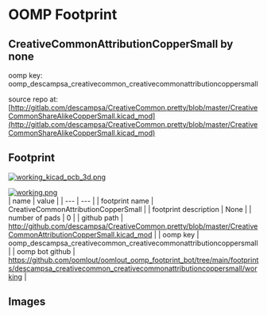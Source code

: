 # OOMP Footprint  
## CreativeCommonAttributionCopperSmall  by none  
  
oomp key: oomp_descampsa_creativecommon_creativecommonattributioncoppersmall  
  
source repo at: [http://gitlab.com/descampsa/CreativeCommon.pretty/blob/master/CreativeCommonShareAlikeCopperSmall.kicad_mod](http://gitlab.com/descampsa/CreativeCommon.pretty/blob/master/CreativeCommonShareAlikeCopperSmall.kicad_mod)  
## Footprint  
  
[![working_kicad_pcb_3d.png](working_kicad_pcb_3d_600.png)](working_kicad_pcb_3d.png)  
  
[![working.png](working_600.png)](working.png)  
| name | value | 
| --- | --- | 
| footprint name | CreativeCommonAttributionCopperSmall | 
| footprint description | None | 
| number of pads | 0 | 
| github path | http://github.com/descampsa/CreativeCommon.pretty/blob/master/CreativeCommonAttributionCopperSmall.kicad_mod | 
| oomp key | oomp_descampsa_creativecommon_creativecommonattributioncoppersmall | 
| oomp bot github | https://github.com/oomlout/oomlout_oomp_footprint_bot/tree/main/footprints/descampsa_creativecommon_creativecommonattributioncoppersmall/working | 
## Images  
